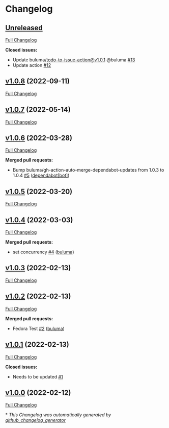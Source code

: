# Changelog

## [Unreleased](https://github.com/buluma/ansible-role-owncloud/tree/HEAD)

[Full Changelog](https://github.com/buluma/ansible-role-owncloud/compare/v1.0.8...HEAD)

**Closed issues:**

- Update buluma/todo-to-issue-action@v1.0.1 @buluma [\#13](https://github.com/buluma/ansible-role-owncloud/issues/13)
- Update action [\#12](https://github.com/buluma/ansible-role-owncloud/issues/12)

## [v1.0.8](https://github.com/buluma/ansible-role-owncloud/tree/v1.0.8) (2022-09-11)

[Full Changelog](https://github.com/buluma/ansible-role-owncloud/compare/v1.0.7...v1.0.8)

## [v1.0.7](https://github.com/buluma/ansible-role-owncloud/tree/v1.0.7) (2022-05-14)

[Full Changelog](https://github.com/buluma/ansible-role-owncloud/compare/v1.0.6...v1.0.7)

## [v1.0.6](https://github.com/buluma/ansible-role-owncloud/tree/v1.0.6) (2022-03-28)

[Full Changelog](https://github.com/buluma/ansible-role-owncloud/compare/v1.0.5...v1.0.6)

**Merged pull requests:**

- Bump buluma/gh-action-auto-merge-dependabot-updates from 1.0.3 to 1.0.4 [\#5](https://github.com/buluma/ansible-role-owncloud/pull/5) ([dependabot[bot]](https://github.com/apps/dependabot))

## [v1.0.5](https://github.com/buluma/ansible-role-owncloud/tree/v1.0.5) (2022-03-20)

[Full Changelog](https://github.com/buluma/ansible-role-owncloud/compare/v1.0.4...v1.0.5)

## [v1.0.4](https://github.com/buluma/ansible-role-owncloud/tree/v1.0.4) (2022-03-03)

[Full Changelog](https://github.com/buluma/ansible-role-owncloud/compare/v1.0.3...v1.0.4)

**Merged pull requests:**

- set concurrency [\#4](https://github.com/buluma/ansible-role-owncloud/pull/4) ([buluma](https://github.com/buluma))

## [v1.0.3](https://github.com/buluma/ansible-role-owncloud/tree/v1.0.3) (2022-02-13)

[Full Changelog](https://github.com/buluma/ansible-role-owncloud/compare/v1.0.2...v1.0.3)

## [v1.0.2](https://github.com/buluma/ansible-role-owncloud/tree/v1.0.2) (2022-02-13)

[Full Changelog](https://github.com/buluma/ansible-role-owncloud/compare/v1.0.1...v1.0.2)

**Merged pull requests:**

- Fedora Test [\#2](https://github.com/buluma/ansible-role-owncloud/pull/2) ([buluma](https://github.com/buluma))

## [v1.0.1](https://github.com/buluma/ansible-role-owncloud/tree/v1.0.1) (2022-02-13)

[Full Changelog](https://github.com/buluma/ansible-role-owncloud/compare/v1.0.0...v1.0.1)

**Closed issues:**

- Needs to be updated [\#1](https://github.com/buluma/ansible-role-owncloud/issues/1)

## [v1.0.0](https://github.com/buluma/ansible-role-owncloud/tree/v1.0.0) (2022-02-12)

[Full Changelog](https://github.com/buluma/ansible-role-owncloud/compare/41d386dfeacb297b8e6a125d5af710719fb60b8d...v1.0.0)



\* *This Changelog was automatically generated by [github_changelog_generator](https://github.com/github-changelog-generator/github-changelog-generator)*
